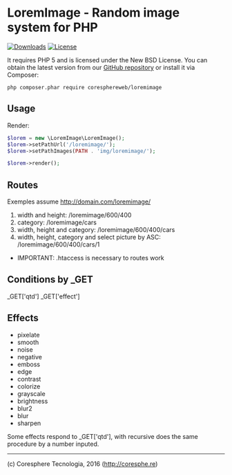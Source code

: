 LoremImage - Random image system for PHP
========================

[![Downloads](https://img.shields.io/packagist/dm/dg/rss-php.svg)](https://packagist.org/packages/coresphereweb/loremimage)
[![License](https://img.shields.io/badge/license-New%20BSD-blue.svg)](https://github.com/coresphereweb/loremimage/blob/master/license.md)


It requires PHP 5
and is licensed under the New BSD License. You can obtain the latest version from
our [GitHub repository](https://github.com/coresphereweb/loremimage/releases) or install it via Composer:

```
php composer.phar require coresphereweb/loremimage
```

Usage
-----

Render:

```php
$lorem = new \LoremImage\LoremImage();
$lorem->setPathUrl('/loremimage/');
$lorem->setPathImages(PATH . 'img/loremimage/');

$lorem->render();
```

Routes
-----
Exemples assume http://domain.com/loremimage/

1. width and height: /loremimage/600/400
2. category: /loremimage/cars
3. width, height and category: /loremimage/600/400/cars
4. width, height, category and select picture by ASC: /loremimage/600/400/cars/1

* IMPORTANT: .htaccess is necessary to routes work

Conditions by _GET
-----
_GET['qtd']
_GET['effect']

Effects 
-----
- pixelate
- smooth
- noise
- negative
- emboss
- edge
- contrast
- colorize
- grayscale
- brightness
- blur2
- blur
- sharpen

Some effects respond to _GET['qtd'], with recursive does the same procedure by a number inputed.


-----
(c) Coresphere Tecnologia, 2016 (http://coresphe.re)
